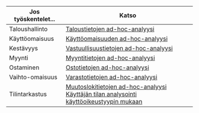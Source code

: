 | Jos työskentelet... | Katso |
| ------------------- | --- |
| Taloushallinto             | [Taloustietojen ad-hoc-analyysi](../ad-hoc-analysis-finance.md) |
| Käyttöomaisuus        | [Käyttöomaisuuden ad-hoc-analyysi](../ad-hoc-analysis-fa.md) |
| Kestävyys      | [Vastuullisuustietojen ad-hoc-analyysi](../ad-hoc-analysis-sustainability.md) |
| Myynti               | [Myyntitietojen ad-hoc-analyysi](../ad-hoc-analysis-sales.md) |
| Ostaminen          | [Ostotietojen ad-hoc-analyysi](../ad-hoc-analysis-purchasing.md) |
| Vaihto-omaisuus           | [Varastotietojen ad-hoc-analyysi](../ad-hoc-analysis-inventory.md) |
| Tilintarkastus            | [Muutoslokitietojen ad-hoc-analyysi](../across-log-changes.md#analyze-data-in-the-change-log) <br> [Käyttäjän tilan analysointi käyttöoikeustyypin mukaan](../ui-how-users-permissions.md#analyze-user-status-by-license-type)

